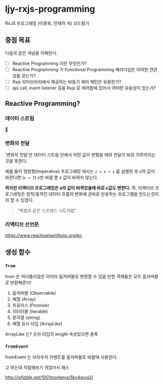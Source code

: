 # ljy-rxjs-programming
RxJS 프로그래밍 (이종욱, 안재하 저) 코드필기

## 중점 목표

다음과 같은 개념을 이해한다.

* [ ] Reactive Programming 이란 무엇인가?
* [ ] Reactive Programming 가 Functional Programming 패러다임은 어떠한 연관성을 갖는가?
* [ ] Rxjs 라이브러리에서 제공하는 비동기 제어 패턴은 유용한가? 
* [ ] api call, event listener 등을 Rxjs 로 제어함에 있어서 어떠한 유용성이 있는가? 

## Reactive Programming?

### 데이터 스트림
  
🙁

### 변화의 전달

'변화의 전달'은 데이터 스트림 안에서 어떤 값이 변했을 때의 전달이 바로 이루어지는 것을 뜻한다.

예를 들어 명령형(Imperative) 프로그래밍 에서는 `z = x + y` 를 실행한 후 x의 값이 바뀐다면 (`x = 2`) x만 바뀔 뿐 z 값이 바뀌지 않는다.

**하지만 리액티브 프로그래밍은 a의 값이 바뀌었을때 바로 c값도 변한다.** 
즉, 리액티브 프로그래밍은 정적/동적인 데이터 흐름의 변화에 곧바로 반응하는 프로그램을 만드는것이라 할 수 있겠다.

> "엑셀과 같은 스프레드 시트처럼"

### 리액티브 선언문

https://www.reactivemanifesto.org/ko  

## 생성 함수

### `from`

from 은 까다롭지않은 아이라 옵저버블로 변환할 수 있을 만한 객체들은 모두 옵저버블로 반환해준다!

1. 옵저버블 (Observable)
2. 배열 (Array)
3. 프로미스 (Promise)
4. 이터러블 (Iterable)
5. 문자열 (string)
6. 배열 유사 타입 (ArrayLike)

ArrayLike 는? 숫자 타입의 length 속성있으면 충족

### `fromEvent`

fromEvent 는 브라우저 이벤트를 옵저버블로 바꿀때 사용한다.

고 하는데 직접해보기 귀찮아서 패스

http://jsfiddle.net/1001monkeys/5kv4wug2/
